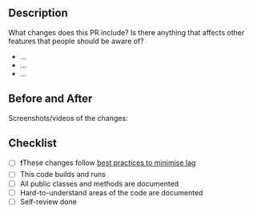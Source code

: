 ## Description
What changes does this PR include? Is there anything that affects other features that people should be aware of?
- ...
- ...
- ...

## Before and After
Screenshots/videos of the changes:

## Checklist
- [ ] ❗These changes follow [best practices to minimise lag](https://www.notion.so/Codebase-13de52a73bd68145a623f87a70de6a38?source=copy_link#221e52a73bd68003aecef4942766afc5)
- [ ] This code builds and runs
- [ ] All public classes and methods are documented
- [ ] Hard-to-understand areas of the code are documented
- [ ] Self-review done

